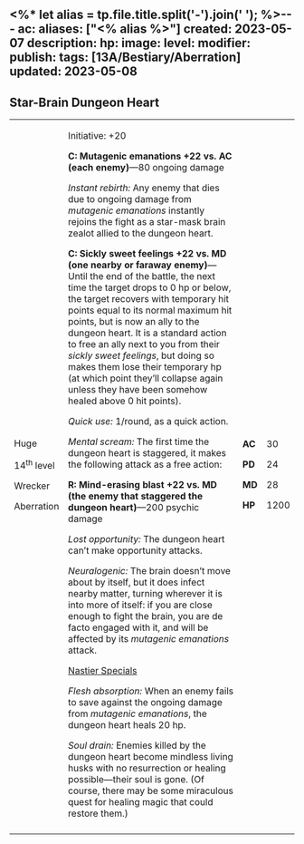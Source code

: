 <%* let alias = tp.file.title.split('-').join(' '); %>---
ac: 
aliases: ["<% alias %>"]
created: 2023-05-07
description: 
hp: 
image: 
level: 
modifier: 
publish: 
tags: [13A/Bestiary/Aberration]
updated: 2023-05-08
---

## Star-Brain Dungeon Heart

<table>
<colgroup>
<col style="width: 15%" />
<col style="width: 71%" />
<col style="width: 5%" />
<col style="width: 7%" />
</colgroup>
<tbody>
<tr class="odd">
<td><p>Huge</p>
<p>14<sup>th</sup> level</p>
<p>Wrecker</p>
<p>Aberration</p></td>
<td><p>Initiative: +20</p>
<p><strong>C: Mutagenic emanations +22 vs. AC (each enemy)</strong>—80
ongoing damage</p>
<p><em>Instant rebirth:</em> Any enemy that dies due to ongoing damage
from <em>mutagenic emanations</em> instantly rejoins the fight as a
star-mask brain zealot allied to the dungeon heart.</p>
<p><strong>C: Sickly sweet feelings +22 vs. MD (one nearby or faraway
enemy)</strong>—Until the end of the battle, the next time the target
drops to 0 hp or below, the target recovers with temporary hit points
equal to its normal maximum hit points, but is now an ally to the
dungeon heart. It is a standard action to free an ally next to you from
their <em>sickly sweet feelings</em>, but doing so makes them lose their
temporary hp (at which point they’ll collapse again unless they have
been somehow healed above 0 hit points).</p>
<p><em>Quick use:</em> 1/round, as a quick action.</p>
<p><em>Mental scream:</em> The first time the dungeon heart is
staggered, it makes the following attack as a free action:</p>
<p><strong>R: Mind-erasing blast +22 vs. MD (the enemy that staggered
the dungeon heart)</strong>—200 psychic damage</p>
<p><em>Lost opportunity:</em> The dungeon heart can’t make opportunity
attacks.</p>
<p><em>Neuralogenic:</em> The brain doesn’t move about by itself, but it
does infect nearby matter, turning wherever it is into more of itself:
if you are close enough to fight the brain, you are de facto engaged
with it, and will be affected by its <em>mutagenic emanations</em>
attack.</p>
<p><u>Nastier Specials</u></p>
<p><em>Flesh absorption:</em> When an enemy fails to save against the
ongoing damage from <em>mutagenic emanations</em>, the dungeon heart
heals 20 hp.</p>
<p><em>Soul drain:</em> Enemies killed by the dungeon heart become
mindless living husks with no resurrection or healing possible—their
soul is gone. (Of course, there may be some miraculous quest for healing
magic that could restore them.)</p></td>
<td><p><strong>AC</strong></p>
<p><strong>PD</strong></p>
<p><strong>MD</strong></p>
<p><strong>HP</strong></p></td>
<td><p>30</p>
<p>24</p>
<p>28</p>
<p>1200</p></td>
</tr>
<tr class="even">
<td></td>
<td></td>
<td></td>
<td></td>
</tr>
</tbody>
</table>
